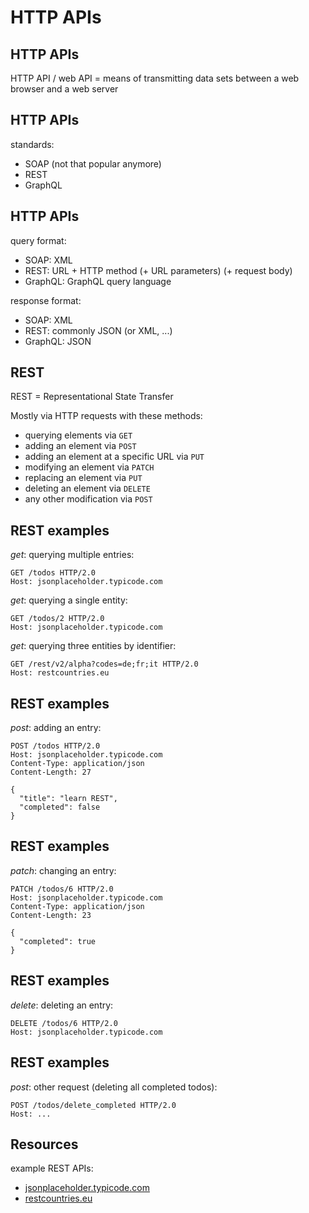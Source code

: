 # HTTP APIs

## HTTP APIs

HTTP API / web API = means of transmitting data sets between a web browser and a web server

## HTTP APIs

standards:

- SOAP (not that popular anymore)
- REST
- GraphQL

## HTTP APIs

query format:

- SOAP: XML
- REST: URL + HTTP method (+ URL parameters) (+ request body)
- GraphQL: GraphQL query language

response format:

- SOAP: XML
- REST: commonly JSON (or XML, ...)
- GraphQL: JSON

## REST

REST = Representational State Transfer

Mostly via HTTP requests with these methods:

- querying elements via `GET`
- adding an element via `POST`
- adding an element at a specific URL via `PUT`
- modifying an element via `PATCH`
- replacing an element via `PUT`
- deleting an element via `DELETE`
- any other modification via `POST`

## REST examples

_get_: querying multiple entries:

```http
GET /todos HTTP/2.0
Host: jsonplaceholder.typicode.com
```

_get_: querying a single entity:

```http
GET /todos/2 HTTP/2.0
Host: jsonplaceholder.typicode.com
```

_get_: querying three entities by identifier:

```http
GET /rest/v2/alpha?codes=de;fr;it HTTP/2.0
Host: restcountries.eu
```

## REST examples

_post_: adding an entry:

```http
POST /todos HTTP/2.0
Host: jsonplaceholder.typicode.com
Content-Type: application/json
Content-Length: 27

{
  "title": "learn REST",
  "completed": false
}
```

## REST examples

_patch_: changing an entry:

```http
PATCH /todos/6 HTTP/2.0
Host: jsonplaceholder.typicode.com
Content-Type: application/json
Content-Length: 23

{
  "completed": true
}
```

## REST examples

_delete_: deleting an entry:

```http
DELETE /todos/6 HTTP/2.0
Host: jsonplaceholder.typicode.com
```

## REST examples

_post_: other request (deleting all completed todos):

```http
POST /todos/delete_completed HTTP/2.0
Host: ...
```

## Resources

example REST APIs:

- [jsonplaceholder.typicode.com](https://jsonplaceholder.typicode.com)
- [restcountries.eu](https://restcountries.eu)
